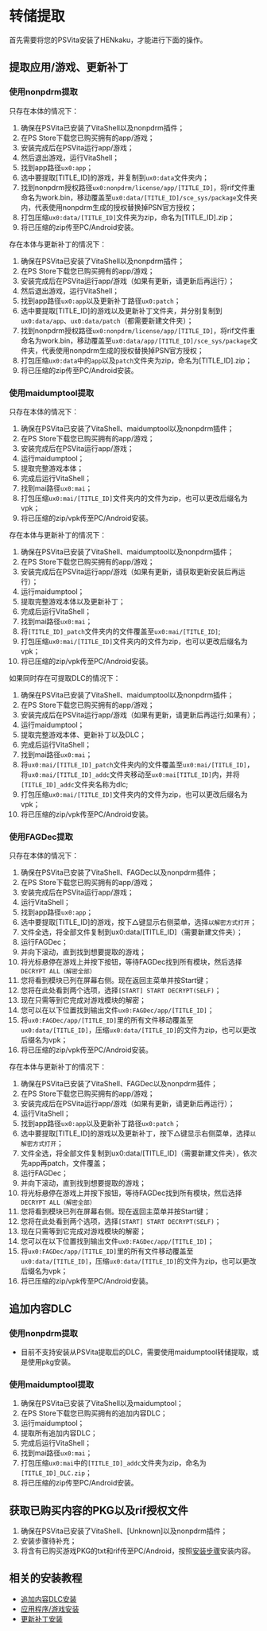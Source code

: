 # 转储提取

首先需要将您的PSVita安装了HENkaku，才能进行下面的操作。

## 提取应用/游戏、更新补丁
### 使用nonpdrm提取
只存在本体的情况下：
1. 确保在PSVita已安装了VitaShell以及nonpdrm插件；
2. 在PS Store下载您已购买拥有的app/游戏；
3. 安装完成后在PSVita运行app/游戏；
4. 然后退出游戏，运行VitaShell；
5. 找到app路径`ux0:app`；
6. 选中要提取[TITLE_ID]的游戏，并复制到`ux0:data`文件夹内；
7. 找到nonpdrm授权路径`ux0:nonpdrm/license/app/[TITLE_ID]`，将rif文件重命名为work.bin，移动覆盖至`ux0:data/[TITLE_ID]/sce_sys/package`文件夹内，代表使用nonpdrm生成的授权替换掉PSN官方授权；
8. 打包压缩`ux0:data/[TITLE_ID]`文件夹为zip，命名为[TITLE_ID].zip；
9. 将已压缩的zip传至PC/Android安装。

存在本体与更新补丁的情况下：
1. 确保在PSVita已安装了VitaShell以及nonpdrm插件；
2. 在PS Store下载您已购买拥有的app/游戏；
3. 安装完成后在PSVita运行app/游戏（如果有更新，请更新后再运行）；
4. 然后退出游戏，运行VitaShell；
5. 找到app路径`ux0:app`以及更新补丁路径`ux0:patch`；
6. 选中要提取[TITLE_ID]的游戏以及更新补丁文件夹，并分别复制到`ux0:data/app`、`ux0:data/patch`（都需要新建文件夹）；
7. 找到nonpdrm授权路径`ux0:nonpdrm/license/app/[TITLE_ID]`，将rif文件重命名为work.bin，移动覆盖至`ux0:data/app/[TITLE_ID]/sce_sys/package`文件夹，代表使用nonpdrm生成的授权替换掉PSN官方授权；
8. 打包压缩`ux0:data`中的`app`以及`patch`文件夹为zip，命名为[TITLE_ID].zip；
9. 将已压缩的zip传至PC/Android安装。

### 使用maidumptool提取
只存在本体的情况下：
1. 确保在PSVita已安装了VitaShell、maidumptool以及nonpdrm插件；
2. 在PS Store下载您已购买拥有的app/游戏；
3. 安装完成后在PSVita运行app/游戏；
4. 运行maidumptool；
5. 提取完整游戏本体；
6. 完成后运行VitaShell；
7. 找到mai路径`ux0:mai`；
8. 打包压缩`ux0:mai/[TITLE_ID]`文件夹内的文件为zip，也可以更改后缀名为vpk；
9. 将已压缩的zip/vpk传至PC/Android安装。

存在本体与更新补丁的情况下：
1. 确保在PSVita已安装了VitaShell、maidumptool以及nonpdrm插件；
2. 在PS Store下载您已购买拥有的app/游戏；
3. 安装完成后在PSVita运行app/游戏（如果有更新，请获取更新安装后再运行）；
4. 运行maidumptool；
5. 提取完整游戏本体以及更新补丁；
6. 完成后运行VitaShell；
7. 找到mai路径`ux0:mai`；
8. 将`[TITLE_ID]_patch`文件夹内的文件覆盖至`ux0:mai/[TITLE_ID]`;
9. 打包压缩`ux0:mai/[TITLE_ID]`文件夹内的文件为zip，也可以更改后缀名为vpk；
10. 将已压缩的zip/vpk传至PC/Android安装。

如果同时存在可提取DLC的情况下：
1. 确保在PSVita已安装了VitaShell、maidumptool以及nonpdrm插件；
2. 在PS Store下载您已购买拥有的app/游戏；
3. 安装完成后在PSVita运行app/游戏（如果有更新，请更新后再运行;如果有）；
4. 运行maidumptool；
5. 提取完整游戏本体、更新补丁以及DLC；
6. 完成后运行VitaShell；
7. 找到mai路径`ux0:mai`；
8. 将`ux0:mai/[TITLE_ID]_patch`文件夹内的文件覆盖至`ux0:mai/[TITLE_ID]`，将`ux0:mai/[TITLE_ID]_addc`文件夹移动至`ux0:mai[TITLE_ID]`内，并将`[TITLE_ID]_addc`文件夹名称为dlc;
9. 打包压缩`ux0:mai/[TITLE_ID]`文件夹内的文件为zip，也可以更改后缀名为vpk；
10. 将已压缩的zip/vpk传至PC/Android安装。

### 使用FAGDec提取
只存在本体的情况下：
1. 确保在PSVita已安装了VitaShell、FAGDec以及nonpdrm插件；
2. 在PS Store下载您已购买拥有的app/游戏；
3. 安装完成后在PSVita运行app/游戏；
4. 运行VitaShell；
5. 找到app路径`ux0:app`；
6. 选中要提取[TITLE_ID]的游戏，按下△键显示右侧菜单，选择`以解密方式打开`；
7. 文件全选，将全部文件复制到ux0:data/[TITLE_ID]（需要新建文件夹）；
8. 运行FAGDec；
9. 并向下滚动，直到找到想要提取的游戏；
10. 将光标悬停在游戏上并按下按钮，等待FAGDec找到所有模块，然后选择`DECRYPT ALL（解密全部）`
11. 您将看到模块已列在屏幕右侧。现在返回主菜单并按Start键；
12. 您将在此处看到两个选项，选择`[START] START DECRYPT(SELF)`；
13. 现在只需等到它完成对游戏模块的解密；
14. 您可以在以下位置找到输出文件`ux0:FAGDec/app/[TITLE_ID]`；
15. 将`ux0:FAGDec/app/[TITLE_ID]`里的所有文件移动覆盖至`ux0:data/[TITLE_ID]`，压缩`ux0:data/[TITLE_ID]`的文件为zip，也可以更改后缀名为vpk；
16. 将已压缩的zip/vpk传至PC/Android安装。

存在本体与更新补丁的情况下：
1. 确保在PSVita已安装了VitaShell、FAGDec以及nonpdrm插件；
2. 在PS Store下载您已购买拥有的app/游戏；
3. 安装完成后在PSVita运行app/游戏（如果有更新，请更新后再运行）；
4. 运行VitaShell；
5. 找到app路径`ux0:app`以及更新补丁路径`ux0:patch`；
6. 选中要提取[TITLE_ID]的游戏以及更新补丁，按下△键显示右侧菜单，选择`以解密方式打开`；
7. 文件全选，将全部文件复制到ux0:data/[TITLE_ID]（需要新建文件夹），依次先app再patch，文件覆盖；
8. 运行FAGDec；
9. 并向下滚动，直到找到想要提取的游戏；
10. 将光标悬停在游戏上并按下按钮，等待FAGDec找到所有模块，然后选择`DECRYPT ALL（解密全部）`
11. 您将看到模块已列在屏幕右侧。现在返回主菜单并按Start键；
12. 您将在此处看到两个选项，选择`[START] START DECRYPT(SELF)`；
13. 现在只需等到它完成对游戏模块的解密；
14. 您可以在以下位置找到输出文件`ux0:FAGDec/app/[TITLE_ID]`；
15. 将`ux0:FAGDec/app/[TITLE_ID]`里的所有文件移动覆盖至`ux0:data/[TITLE_ID]`，压缩`ux0:data/[TITLE_ID]`的文件为zip，也可以更改后缀名为vpk；
16. 将已压缩的zip/vpk传至PC/Android安装。

## 追加内容DLC
### 使用nonpdrm提取
- 目前不支持安装从PSVita提取后的DLC，需要使用maidumptool转储提取，或是使用pkg安装。

### 使用maidumptool提取
1. 确保在PSVita已安装了VitaShell以及maidumptool；
2. 在PS Store下载您已购买拥有的追加内容DLC；
3. 运行maidumptool；
4. 提取所有追加内容DLC；
5. 完成后运行VitaShell；
6. 找到mai路径`ux0:mai`；
7. 打包压缩`ux0:mai`中的`[TITLE_ID]_addc`文件夹为zip，命名为`[TITLE_ID]_DLC.zip`；
8. 将已压缩的zip传至PC/Android安装。

## 获取已购买内容的PKG以及rif授权文件
1. 确保在PSVita已安装了VitaShell、[Unknown]以及nonpdrm插件；
2. 安装步骤待补充；
3. 将含有已购买游戏PKG的txt和rif传至PC/Android，按照[安装步骤](http://croden1999.github.io/Vita3K-Quick-Guide/vita3k/app#pkg)安装内容。

## 相关的安装教程
- [追加内容DLC安装](http://croden1999.github.io/Vita3K-Quick-Guide/psvita-to-vita3k/addcont)
- [应用程序/游戏安装](http://croden1999.github.io/Vita3K-Quick-Guide/vita3k/app)
- [更新补丁安装](http://croden1999.github.io/Vita3K-Quick-Guide/psvita-to-vita3k/patch)
